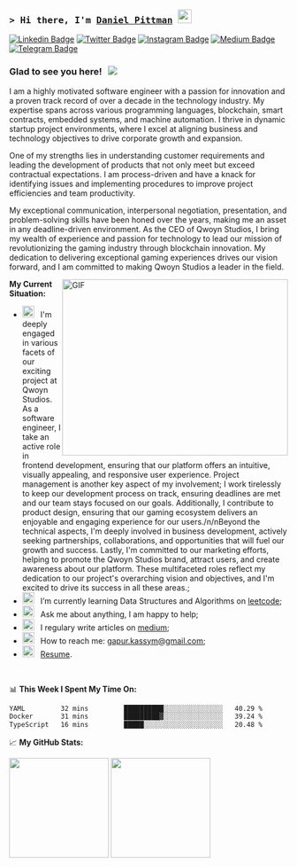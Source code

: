 ### <samp>&gt; Hi there, I'm <a href="https://gkassym.netlify.app" target="_blank">Daniel Pittman</a> <img src="https://media.giphy.com/media/hvRJCLFzcasrR4ia7z/giphy.gif" width="25"> </samp>

[![Linkedin Badge](https://img.shields.io/badge/-LinkedIn-0e76a8?style=flat-square&logo=Linkedin&logoColor=white)](https://linkedin.com/in/mrpittman1)
[![Twitter Badge](https://img.shields.io/badge/-Twitter-00acee?style=flat-square&logo=Twitter&logoColor=white)](https://twitter.com/dpdanpittman)
[![Instagram Badge](https://img.shields.io/badge/-Instagram-e4405f?style=flat-square&logo=Instagram&logoColor=white)](https://instagram.com/dp.__.dp/)
[![Medium Badge](https://img.shields.io/badge/medium-%2312100E.svg?&style=for-square&logo=medium&logoColor=white)](https://medium.com/@danpittman_41978/)
[![Telegram Badge](https://img.shields.io/badge/-Telegram-0088cc?style=flat-square&logo=Telegram&logoColor=white)](https://t.me/Qwoyn)

### Glad to see you here! &nbsp; ![](https://visitor-badge.glitch.me/badge?page_id=dpdanpittman.dpdanpittman)

I am a highly motivated software engineer with a passion for innovation and a proven track record of over a decade in the technology industry. My expertise spans across various programming languages, blockchain, smart contracts, embedded systems, and machine automation. I thrive in dynamic startup project environments, where I excel at aligning business and technology objectives to drive corporate growth and expansion.

One of my strengths lies in understanding customer requirements and leading the development of products that not only meet but exceed contractual expectations. I am process-driven and have a knack for identifying issues and implementing procedures to improve project efficiencies and team productivity.

My exceptional communication, interpersonal negotiation, presentation, and problem-solving skills have been honed over the years, making me an asset in any deadline-driven environment. As the CEO of Qwoyn Studios, I bring my wealth of experience and passion for technology to lead our mission of revolutionizing the gaming industry through blockchain innovation. My dedication to delivering exceptional gaming experiences drives our vision forward, and I am committed to making Qwoyn Studios a leader in the field.

<img align="right" alt="GIF" src="https://github.com/Gapur/Gapur/blob/main/assets/coding.gif?raw=true" width="408" height="318" />


**My Current Situation:**

- <img src="https://github.com/Gapur/Gapur/blob/main/assets/developer.gif?raw=true" width="21" />&nbsp;&nbsp; I'm deeply engaged in various facets of our exciting project at Qwoyn Studios. As a software engineer, I take an active role in frontend development, ensuring that our platform offers an intuitive, visually appealing, and responsive user experience. Project management is another key aspect of my involvement; I work tirelessly to keep our development process on track, ensuring deadlines are met and our team stays focused on our goals. Additionally, I contribute to product design, ensuring that our gaming ecosystem delivers an enjoyable and engaging experience for our users./n/nBeyond the technical aspects, I'm deeply involved in business development, actively seeking partnerships, collaborations, and opportunities that will fuel our growth and success. Lastly, I'm committed to our marketing efforts, helping to promote the Qwoyn Studios brand, attract users, and create awareness about our platform. These multifaceted roles reflect my dedication to our project's overarching vision and objectives, and I'm excited to drive its success in all these areas.;
- <img src="https://github.com/Gapur/Gapur/blob/main/assets/lightning.gif?raw=true" width="21" />&nbsp;&nbsp; I’m currently learning Data Structures and Algorithms on [leetcode](https://leetcode.com/GKassym);
- <img src="https://github.com/Gapur/Gapur/blob/main/assets/message.gif?raw=true" width="21" />&nbsp;&nbsp; Ask me about anything, I am happy to help;
- <img src="https://github.com/Gapur/Gapur/blob/main/assets/laptop.gif?raw=true" width="21" />&nbsp;&nbsp; I regulary write articles on [medium](https://gapur-kassym.medium.com);
- <img src="https://github.com/Gapur/Gapur/blob/main/assets/letterbox.gif?raw=true" width="21" />&nbsp;&nbsp; How to reach me: gapur.kassym@gmail.com;
- <img src="https://github.com/Gapur/Gapur/blob/main/assets/doc.gif?raw=true" width="21" />&nbsp;&nbsp; [Resume](https://gkassym.netlify.app/Resume.pdf).

</br>

📊 **This Week I Spent My Time On:**
<!--START_SECTION:waka-->

```txt
YAML         32 mins         ██████████░░░░░░░░░░░░░░░   40.29 %
Docker       31 mins         █████████▓░░░░░░░░░░░░░░░   39.24 %
TypeScript   16 mins         █████░░░░░░░░░░░░░░░░░░░░   20.48 %
```

<!--END_SECTION:waka-->


📈 **My GitHub Stats:**

<p>
  <img height="180em" src="https://github-readme-stats.vercel.app/api?username=Gapur&show_icons=true&hide_border=true&&count_private=true&include_all_commits=true" />
  <img height="180em" src="https://github-readme-stats.vercel.app/api/top-langs/?username=Gapur&exclude_repo=KNN-Image-Classification&show_icons=true&hide_border=true&layout=compact&langs_count=8"/>
</p>



